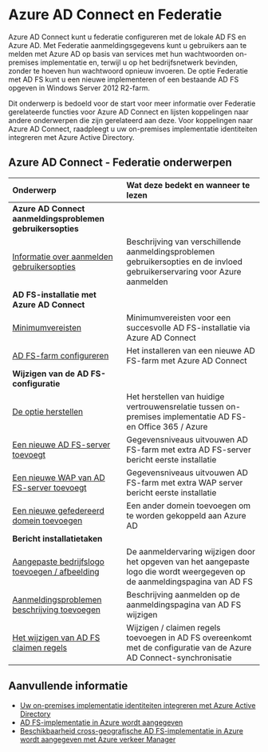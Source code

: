 <properties
    pageTitle="Azure AD Connect en Federatie | Microsoft Azure"
    description="Deze pagina is de centrale locatie voor alle documentatie met betrekking tot AD FS-bewerkingen met Azure AD Connect"
    services="active-directory"
    documentationCenter=""
    authors="anandyadavmsft"
    manager="femila"
    editor=""/>

<tags
    ms.service="active-directory"
    ms.workload="identity"
    ms.tgt_pltfrm="na"
    ms.devlang="na"
    ms.topic="article"
    ms.date="10/03/2016"
    ms.author="anandy"/>


# <a name="azure-ad-connect-and-federation"></a>Azure AD Connect en Federatie

Azure AD Connect kunt u federatie configureren met de lokale AD FS en Azure AD. Met Federatie aanmeldingsgegevens kunt u gebruikers aan te melden met Azure AD op basis van services met hun wachtwoorden on-premises implementatie en, terwijl u op het bedrijfsnetwerk bevinden, zonder te hoeven hun wachtwoord opnieuw invoeren. De optie Federatie met AD FS kunt u een nieuwe implementeren of een bestaande AD FS opgeven in Windows Server 2012 R2-farm.

Dit onderwerp is bedoeld voor de start voor meer informatie over Federatie gerelateerde functies voor Azure AD Connect en lijsten koppelingen naar andere onderwerpen die zijn gerelateerd aan deze. Voor koppelingen naar Azure AD Connect, raadpleegt u uw on-premises implementatie identiteiten integreren met Azure Active Directory.

## <a name="azure-ad-connect---federation-topics"></a>Azure AD Connect - Federatie onderwerpen

| Onderwerp | Wat deze bedekt en wanneer te lezen |
|:------|:-----------|
| **Azure AD Connect aanmeldingsproblemen gebruikersopties** ||
| [Informatie over aanmelden gebruikersopties](active-directory-aadconnect-user-signin.md) | Beschrijving van verschillende aanmeldingsproblemen gebruikersopties en de invloed gebruikerservaring voor Azure aanmelden |
| **AD FS-installatie met Azure AD Connect**||
| [Minimumvereisten](active-directory-aadconnect-get-started-custom.md#ad-fs-configuration-pre-requisites) | Minimumvereisten voor een succesvolle AD FS-installatie via Azure AD Connect|
| [AD FS-farm configureren](active-directory-aadconnect-get-started-custom.md#configuring-federation-with-ad-fs) | Het installeren van een nieuwe AD FS-farm met Azure AD Connect |
| **Wijzigen van de AD FS-configuratie** | |
| [De optie herstellen](active-directory-aadconnect-federation-management.md#reparing-the-trust) | Het herstellen van huidige vertrouwensrelatie tussen on-premises implementatie AD FS- en Office 365 / Azure |
| [Een nieuwe AD FS-server toevoegt](active-directory-aadconnect-federation-management.md#adding-a-new-ad-fs-server) | Gegevensniveaus uitvouwen AD FS-farm met extra AD FS-server bericht eerste installatie |
| [Een nieuwe WAP van AD FS-server toevoegt](active-directory-aadconnect-federation-management.md#adding-a-new-wap-server) | Gegevensniveaus uitvouwen AD FS-farm met extra WAP server bericht eerste installatie |
| [Een nieuwe gefedereerd domein toevoegen](active-directory-aadconnect-federation-management.md#add-a-new-federated-domain) | Een ander domein toevoegen om te worden gekoppeld aan Azure AD |
|**Bericht installatietaken**||
| [Aangepaste bedrijfslogo toevoegen / afbeelding](active-directory-aadconnect-federation-management.md#add-custom-company-logo-or-illustration)| De aanmeldervaring wijzigen door het opgeven van het aangepaste logo die wordt weergegeven op de aanmeldingspagina van AD FS |
| [Aanmeldingsproblemen beschrijving toevoegen](active-directory-aadconnect-federation-management.md#add-sign-in-description) | Beschrijving aanmelden op de aanmeldingspagina van AD FS wijzigen | 
| [Het wijzigen van AD FS claimen regels](active-directory-aadconnect-federation-management.md#modifying-ad-fs-claim-rules) | Wijzigen / claimen regels toevoegen in AD FS overeenkomt met de configuratie van de Azure AD Connect-synchronisatie |


## <a name="additional-resources"></a>Aanvullende informatie

* [Uw on-premises implementatie identiteiten integreren met Azure Active Directory](active-directory-aadconnect.md)
* [AD FS-implementatie in Azure wordt aangegeven](active-directory-aadconnect-azure-adfs.md)
* [Beschikbaarheid cross-geografische AD FS-implementatie in Azure wordt aangegeven met Azure verkeer Manager](active-directory-adfs-in-azure-with-azure-traffic-manager.md)


